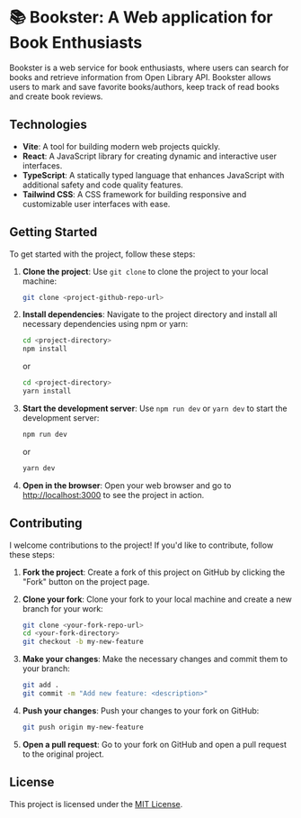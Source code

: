 # 📚 Bookster: A Web application for Book Enthusiasts

Bookster is a web service for book enthusiasts, where users can search for books and retrieve information from Open Library API. Bookster allows users to mark and save favorite books/authors, keep track of read books and create book reviews.




## Technologies

- **Vite**: A tool for building modern web projects quickly.
- **React**: A JavaScript library for creating dynamic and interactive user interfaces.
- **TypeScript**: A statically typed language that enhances JavaScript with additional safety and code quality features.
- **Tailwind CSS**: A CSS framework for building responsive and customizable user interfaces with ease.


## Getting Started

To get started with the project, follow these steps:

1. **Clone the project**: Use `git clone` to clone the project to your local machine:

   ```bash
   git clone <project-github-repo-url>
   ```

2. **Install dependencies**: Navigate to the project directory and install all necessary dependencies using npm or yarn:

   ```bash
   cd <project-directory>
   npm install
   ```

   or

   ```bash
   cd <project-directory>
   yarn install
   ```

3. **Start the development server**: Use `npm run dev` or `yarn dev` to start the development server:

   ```bash
   npm run dev
   ```

   or

   ```bash
   yarn dev
   ```

4. **Open in the browser**: Open your web browser and go to [http://localhost:3000](http://localhost:3000) to see the project in action.

## Contributing

I welcome contributions to the project! If you'd like to contribute, follow these steps:

1. **Fork the project**: Create a fork of this project on GitHub by clicking the "Fork" button on the project page.

2. **Clone your fork**: Clone your fork to your local machine and create a new branch for your work:

   ```bash
   git clone <your-fork-repo-url>
   cd <your-fork-directory>
   git checkout -b my-new-feature
   ```

3. **Make your changes**: Make the necessary changes and commit them to your branch:

   ```bash
   git add .
   git commit -m "Add new feature: <description>"
   ```

4. **Push your changes**: Push your changes to your fork on GitHub:

   ```bash
   git push origin my-new-feature
   ```

5. **Open a pull request**: Go to your fork on GitHub and open a pull request to the original project.

## License

This project is licensed under the [MIT License](LICENSE).

